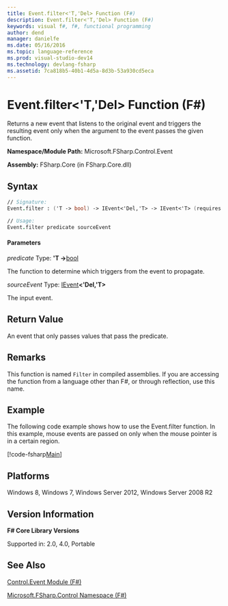 ```yaml
---
title: Event.filter<'T,'Del> Function (F#)
description: Event.filter<'T,'Del> Function (F#)
keywords: visual f#, f#, functional programming
author: dend
manager: danielfe
ms.date: 05/16/2016
ms.topic: language-reference
ms.prod: visual-studio-dev14
ms.technology: devlang-fsharp
ms.assetid: 7ca818b5-40b1-4d5a-8d3b-53a930cd5eca 
---
```


# Event.filter<'T,'Del> Function (F#)

Returns a new event that listens to the original event and triggers the resulting event only when the argument to the event passes the given function.

**Namespace/Module Path:** Microsoft.FSharp.Control.Event

**Assembly:** FSharp.Core (in FSharp.Core.dll)


## Syntax

```fsharp
// Signature:
Event.filter : ('T -> bool) -> IEvent<'Del,'T> -> IEvent<'T> (requires delegate)

// Usage:
Event.filter predicate sourceEvent
```

#### Parameters
*predicate*
Type: **'T -&gt;**[bool](https://msdn.microsoft.com/library/89c0cf9c-49ce-4207-a3be-555851a67dd5)


The function to determine which triggers from the event to propagate.


*sourceEvent*
Type: [IEvent](https://msdn.microsoft.com/library/8dbca0df-f8a1-40bd-8d50-aa26f6a8b862)**&lt;'Del,'T&gt;**


The input event.


## Return Value

An event that only passes values that pass the predicate.

## Remarks
This function is named `Filter` in compiled assemblies. If you are accessing the function from a language other than F#, or through reflection, use this name.

## Example

The following code example shows how to use the Event.filter function. In this example, mouse events are passed on only when the mouse pointer is in a certain region.

[!code-fsharp[Main](../../../samples/snippets/fsevents/snippet3.fs)]

## Platforms
Windows 8, Windows 7, Windows Server 2012, Windows Server 2008 R2


## Version Information
**F# Core Library Versions**

Supported in: 2.0, 4.0, Portable


## See Also
[Control.Event Module &#40;F&#35;&#41;](Control.Event-Module-%5BFSharp%5D.md)

[Microsoft.FSharp.Control Namespace &#40;F&#35;&#41;](Microsoft.FSharp.Control-Namespace-%5BFSharp%5D.md)